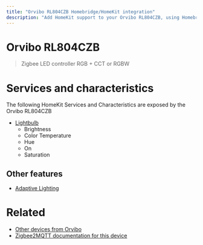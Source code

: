 ```yaml
---
title: "Orvibo RL804CZB Homebridge/HomeKit integration"
description: "Add HomeKit support to your Orvibo RL804CZB, using Homebridge, Zigbee2MQTT and homebridge-z2m."
---
```

<!---
This file has been GENERATED using src/docgen/docgen.ts
DO NOT EDIT THIS FILE MANUALLY!
-->
# Orvibo RL804CZB
> Zigbee LED controller RGB + CCT or RGBW


# Services and characteristics
The following HomeKit Services and Characteristics are exposed by
the Orvibo RL804CZB

* [Lightbulb](../../light.md)
  * Brightness
  * Color Temperature
  * Hue
  * On
  * Saturation


## Other features
* [Adaptive Lighting](../../light.md)


# Related
* [Other devices from Orvibo](../index.md#orvibo)
* [Zigbee2MQTT documentation for this device](https://www.zigbee2mqtt.io/devices/RL804CZB.html)